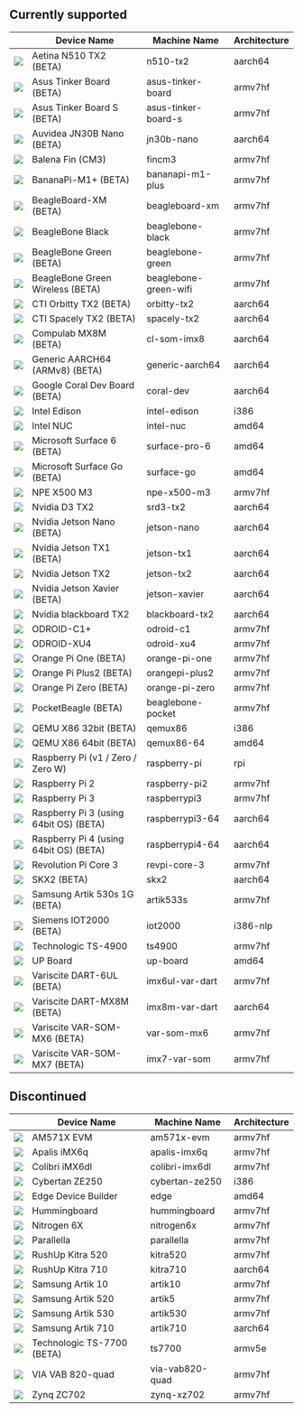 ## Currently supported 

| &nbsp;                                                                | Device Name                            | Machine Name          | Architecture |
|-----------------------------------------------------------------------|----------------------------------------|-----------------------|--------------|
| <img class="device_icon" src="/img/device/n510-tx2.svg">              | Aetina N510 TX2 (BETA)                 | n510-tx2              | aarch64      |
| <img class="device_icon" src="/img/device/asus-tinker-board.svg">     | Asus Tinker Board (BETA)               | asus-tinker-board     | armv7hf      |
| <img class="device_icon" src="/img/device/asus-tinker-board-s.svg">   | Asus Tinker Board S (BETA)             | asus-tinker-board-s   | armv7hf      |
| <img class="device_icon" src="/img/device/jn30b-nano.svg">            | Auvidea JN30B Nano (BETA)              | jn30b-nano            | aarch64      |
| <img class="device_icon" src="/img/device/fincm3.svg">                 | Balena Fin (CM3)                       | fincm3                 | armv7hf      |
| <img class="device_icon" src="/img/device/bananapi-m1-plus.svg">      | BananaPi-M1+ (BETA)                    | bananapi-m1-plus      | armv7hf      |
| <img class="device_icon" src="/img/device/beagleboard-xm.svg">        | BeagleBoard-XM (BETA)                  | beagleboard-xm        | armv7hf      |
| <img class="device_icon" src="/img/device/beaglebone-black.svg">      | BeagleBone Black                       | beaglebone-black      | armv7hf      |
| <img class="device_icon" src="/img/device/beaglebone-green.svg">      | BeagleBone Green (BETA)                | beaglebone-green      | armv7hf      |
| <img class="device_icon" src="/img/device/beaglebone-green-wifi.svg">  | BeagleBone Green Wireless (BETA)       | beaglebone-green-wifi  | armv7hf      |
| <img class="device_icon" src="/img/device/orbitty-tx2.svg">           | CTI Orbitty TX2 (BETA)                 | orbitty-tx2           | aarch64      |
| <img class="device_icon" src="/img/device/spacely-tx2.svg">           | CTI Spacely TX2 (BETA)                 | spacely-tx2           | aarch64      |
| <img class="device_icon" src="/img/device/cl-som-imx8.svg">           | Compulab MX8M (BETA)                   | cl-som-imx8           | aarch64      |
| <img class="device_icon" src="/img/device/generic-aarch64.svg">       | Generic AARCH64 (ARMv8) (BETA)         | generic-aarch64       | aarch64      |
| <img class="device_icon" src="/img/device/coral-dev.svg">             | Google Coral Dev Board (BETA)          | coral-dev             | aarch64      |
| <img class="device_icon" src="/img/device/intel-edison.svg">          | Intel Edison                           | intel-edison          | i386         |
| <img class="device_icon" src="/img/device/intel-nuc.svg">             | Intel NUC                              | intel-nuc             | amd64        |
| <img class="device_icon" src="/img/device/surface-pro-6.svg">         | Microsoft Surface 6 (BETA)             | surface-pro-6         | amd64        |
| <img class="device_icon" src="/img/device/surface-go.svg">            | Microsoft Surface Go (BETA)            | surface-go            | amd64        |
| <img class="device_icon" src="/img/device/npe-x500-m3.svg">           | NPE X500 M3                            | npe-x500-m3           | armv7hf      |
| <img class="device_icon" src="/img/device/srd3-tx2.svg">              | Nvidia D3 TX2                          | srd3-tx2              | aarch64      |
| <img class="device_icon" src="/img/device/jetson-nano.svg">           | Nvidia Jetson Nano (BETA)              | jetson-nano           | aarch64      |
| <img class="device_icon" src="/img/device/jetson-tx1.svg">            | Nvidia Jetson TX1 (BETA)               | jetson-tx1            | aarch64      |
| <img class="device_icon" src="/img/device/jetson-tx2.svg">            | Nvidia Jetson TX2                      | jetson-tx2            | aarch64      |
| <img class="device_icon" src="/img/device/jetson-xavier.svg">         | Nvidia Jetson Xavier (BETA)            | jetson-xavier         | aarch64      |
| <img class="device_icon" src="/img/device/blackboard-tx2.svg">        | Nvidia blackboard TX2                  | blackboard-tx2        | aarch64      |
| <img class="device_icon" src="/img/device/odroid-c1.svg">             | ODROID-C1+                             | odroid-c1             | armv7hf      |
| <img class="device_icon" src="/img/device/odroid-xu4.svg">            | ODROID-XU4                             | odroid-xu4            | armv7hf      |
| <img class="device_icon" src="/img/device/orange-pi-one.svg">         | Orange Pi One (BETA)                   | orange-pi-one         | armv7hf      |
| <img class="device_icon" src="/img/device/orangepi-plus2.svg">        | Orange Pi Plus2 (BETA)                 | orangepi-plus2        | armv7hf      |
| <img class="device_icon" src="/img/device/orange-pi-zero.svg">        | Orange Pi Zero (BETA)                  | orange-pi-zero        | armv7hf      |
| <img class="device_icon" src="/img/device/beaglebone-pocket.svg">     | PocketBeagle (BETA)                    | beaglebone-pocket     | armv7hf      |
| <img class="device_icon" src="/img/device/qemux86.svg">               | QEMU X86 32bit (BETA)                  | qemux86               | i386         |
| <img class="device_icon" src="/img/device/qemux86-64.svg">            | QEMU X86 64bit (BETA)                  | qemux86-64            | amd64        |
| <img class="device_icon" src="/img/device/raspberry-pi.svg">          | Raspberry Pi (v1 / Zero / Zero W)      | raspberry-pi          | rpi          |
| <img class="device_icon" src="/img/device/raspberry-pi2.svg">         | Raspberry Pi 2                         | raspberry-pi2         | armv7hf      |
| <img class="device_icon" src="/img/device/raspberrypi3.svg">          | Raspberry Pi 3                         | raspberrypi3          | armv7hf      |
| <img class="device_icon" src="/img/device/raspberrypi3-64.svg">       | Raspberry Pi 3 (using 64bit OS) (BETA) | raspberrypi3-64       | aarch64      |
| <img class="device_icon" src="/img/device/raspberrypi4-64.svg">       | Raspberry Pi 4 (using 64bit OS) (BETA) | raspberrypi4-64       | aarch64      |
| <img class="device_icon" src="/img/device/revpi-core-3.svg">          | Revolution Pi Core 3                   | revpi-core-3          | armv7hf      |
| <img class="device_icon" src="/img/device/skx2.svg">                  | SKX2 (BETA)                            | skx2                  | aarch64      |
| <img class="device_icon" src="/img/device/artik533s.svg">             | Samsung Artik 530s 1G (BETA)           | artik533s             | armv7hf      |
| <img class="device_icon" src="/img/device/iot2000.svg">               | Siemens IOT2000 (BETA)                 | iot2000               | i386-nlp     |
| <img class="device_icon" src="/img/device/ts4900.svg">                | Technologic TS-4900                    | ts4900                | armv7hf      |
| <img class="device_icon" src="/img/device/up-board.svg">              | UP Board                               | up-board              | amd64        |
| <img class="device_icon" src="/img/device/imx6ul-var-dart.svg">       | Variscite DART-6UL (BETA)              | imx6ul-var-dart       | armv7hf      |
| <img class="device_icon" src="/img/device/imx8m-var-dart.svg">        | Variscite DART-MX8M (BETA)             | imx8m-var-dart        | aarch64      |
| <img class="device_icon" src="/img/device/var-som-mx6.svg">           | Variscite VAR-SOM-MX6 (BETA)           | var-som-mx6           | armv7hf      |
| <img class="device_icon" src="/img/device/imx7-var-som.svg">          | Variscite VAR-SOM-MX7 (BETA)           | imx7-var-som          | armv7hf      |

 ## Discontinued 

| &nbsp;                                                          | Device Name                | Machine Name    | Architecture |
|-----------------------------------------------------------------|----------------------------|-----------------|--------------|
| <img class="device_icon" src="/img/device/am571x-evm.svg">      | AM571X EVM                 | am571x-evm      | armv7hf      |
| <img class="device_icon" src="/img/device/apalis-imx6q.svg">    | Apalis iMX6q               | apalis-imx6q    | armv7hf      |
| <img class="device_icon" src="/img/device/colibri-imx6dl.svg">  | Colibri iMX6dl             | colibri-imx6dl  | armv7hf      |
| <img class="device_icon" src="/img/device/cybertan-ze250.svg">  | Cybertan ZE250             | cybertan-ze250  | i386         |
| <img class="device_icon" src="/img/device/edge.svg">            | Edge Device Builder        | edge            | amd64        |
| <img class="device_icon" src="/img/device/hummingboard.svg">    | Hummingboard               | hummingboard    | armv7hf      |
| <img class="device_icon" src="/img/device/nitrogen6x.svg">      | Nitrogen 6X                | nitrogen6x      | armv7hf      |
| <img class="device_icon" src="/img/device/parallella.svg">      | Parallella                 | parallella      | armv7hf      |
| <img class="device_icon" src="/img/device/kitra520.svg">        | RushUp Kitra 520           | kitra520        | armv7hf      |
| <img class="device_icon" src="/img/device/kitra710.svg">        | RushUp Kitra 710           | kitra710        | aarch64      |
| <img class="device_icon" src="/img/device/artik10.svg">         | Samsung Artik 10           | artik10         | armv7hf      |
| <img class="device_icon" src="/img/device/artik5.svg">          | Samsung Artik 520          | artik5          | armv7hf      |
| <img class="device_icon" src="/img/device/artik530.svg">        | Samsung Artik 530          | artik530        | armv7hf      |
| <img class="device_icon" src="/img/device/artik710.svg">        | Samsung Artik 710          | artik710        | aarch64      |
| <img class="device_icon" src="/img/device/ts7700.svg">          | Technologic TS-7700 (BETA) | ts7700          | armv5e       |
| <img class="device_icon" src="/img/device/via-vab820-quad.svg"> | VIA VAB 820-quad           | via-vab820-quad | armv7hf      |
| <img class="device_icon" src="/img/device/zynq-xz702.svg">      | Zynq ZC702                 | zynq-xz702      | armv7hf      |
